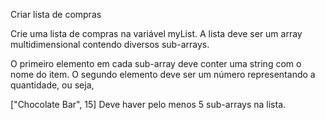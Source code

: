 Criar lista de compras

Crie uma lista de compras na variável myList. A lista deve ser um array multidimensional contendo diversos sub-arrays.

O primeiro elemento em cada sub-array deve conter uma string com o nome do item. O segundo elemento deve ser um número representando a quantidade, ou seja,

["Chocolate Bar", 15]
Deve haver pelo menos 5 sub-arrays na lista.